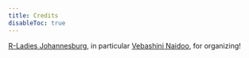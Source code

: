 ```yaml
---
title: Credits
disableToc: true
---
```


[R-Ladies Johannesburg](https://www.meetup.com/rladies-johannesburg), in particular [Vebashini Naidoo](https://sciencificity-blog.netlify.app/), for organizing!